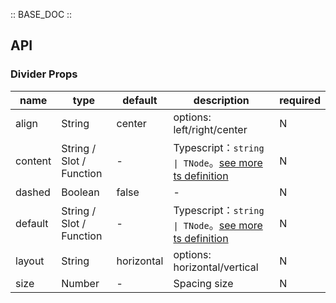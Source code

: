 :: BASE_DOC ::

## API

### Divider Props

name | type | default | description | required
-- | -- | -- | -- | --
align | String | center | options: left/right/center | N
content | String / Slot / Function | - | Typescript：`string \| TNode`。[see more ts definition](https://github.com/Tencent/tdesign-mobile-vue/blob/develop/src/common.ts) | N
dashed | Boolean | false | \- | N
default | String / Slot / Function | - | Typescript：`string \| TNode`。[see more ts definition](https://github.com/Tencent/tdesign-mobile-vue/blob/develop/src/common.ts) | N
layout | String | horizontal | options: horizontal/vertical | N
size | Number | - | Spacing size | N
